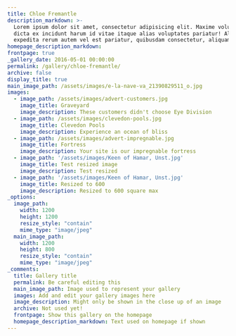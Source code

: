 ```yaml
---
title: Chloe Fremantle
description_markdown: >-
  Lorem ipsum dolor sit amet, consectetur adipisicing elit. Maxime voluptate,
  dicta ex incidunt harum id vitae itaque alias voluptates pariatur! Aliquid
  expedita rerum autem vel est pariatur, quibusdam consectetur, aliquam!
homepage_description_markdown: 
frontpage: true
_gallery_date: 2016-05-01 00:00:00
permalink: /gallery/chloe-fremantle/
archive: false
display_title: true
main_image_path: /assets/images/e-la-nave-va_21390829511_o.jpg
images:
  - image_path: /assets/images/advert-customers.jpg
    image_title: Graveyard
    image_description: These customers didn't choose Eye Division
  - image_path: /assets/images/clevedon-pools.jpg
    image_title: Clevedon Pools
    image_description: Experience an ocean of bliss
  - image_path: /assets/images/advert-impregnable.jpg
    image_title: Fortress
    image_description: Your site is our impregnable fortress
  - image_path: '/assets/images/Keen of Hamar, Unst.jpg'
    image_title: Test resized image
    image_description: Test resized
  - image_path: '/assets/images/Keen of Hamar, Unst.jpg'
    image_title: Resized to 600
    image_description: Resized to 600 square max
_options:
  image_path:
    width: 1200
    height: 1200
    resize_style: "contain"
    mime_type: "image/jpeg"
  main_image_path:
    width: 1200
    height: 800
    resize_style: "contain"
    mime_type: "image/jpeg"
_comments:
  title: Gallery title
  permalink: Be careful editing this
  main_image_path: Image used to represent your gallery
  images: Add and edit your gallery images here
  image_description: Might only be shown in the close up of an image
  archive: Not used yet!
  frontpage: Show this gallery on the homepage
  homepage_description_markdown: Text used on homepage if shown
---
```

